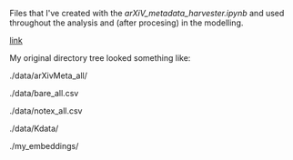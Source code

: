 Files that I've created with the *arXiV_metadata_harvester.ipynb* and used throughout the analysis and (after procesing) in the modelling.

[link](https://www.dropbox.com/s/jb5yiy2ijudbqi2/arXivMeta_all.rar?dl=0)

My original directory tree looked something like:

./data/arXivMeta_all/

./data/bare_all.csv

./data/notex_all.csv

./data/Kdata/

./my_embeddings/
